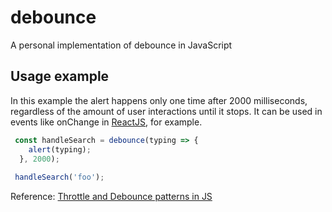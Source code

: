 # debounce
A personal implementation of debounce in JavaScript

## Usage example
In this example the alert happens only one time after 2000 milliseconds, regardless of the amount of user interactions until it stops. It can be used in events like onChange in [ReactJS](https://pt-br.reactjs.org/), for example.


```javascript
 const handleSearch = debounce(typing => {
    alert(typing);
  }, 2000);
  
 handleSearch('foo');
```

Reference:
[Throttle and Debounce patterns in JS](http://loopinfinito.com.br/2013/09/24/throttle-e-debounce-patterns-em-javascript/)

